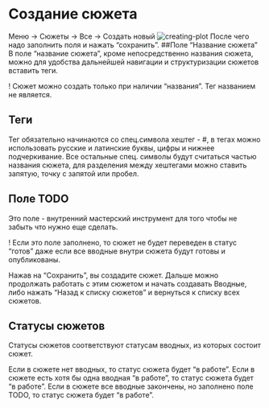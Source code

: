 # Создание сюжета
Меню → Сюжеты → Все → Создать новый
![creating-plot](https://lh5.googleusercontent.com/YqD-XBYdUFDYu1y4k0Z9OiyK-SCBJtw_SPtM_EOZODJhOJiD02VguEHCvwz4zpORwV32n8M4jUsHV21Grm-LSbBWl602MNnFdXengX3hzgZHxyYHvJINFpXD1VGC5Ws-pk2VdILe)
После чего надо заполнить поля и нажать “сохранить”.
##Поле “Название сюжета”
В поле “название сюжета”, кроме непосредственно названия сюжета, можно для удобства дальнейшей навигации и структуризации сюжетов вставить теги.

! Сюжет можно создать только при наличии “названия”. Тег названием не является.


## Теги
Тег обязательно начинаются со спец.символа хештег - #,
в тегах можно использовать русские и латинские буквы, цифры и нижнее подчеркивание. Все остальные спец. символы будут считаться частью названия сюжета,
для разделения между хештегами можно ставить запятую, точку с запятой или пробел.
## Поле TODO
Это поле - внутренний мастерский инструмент для того чтобы не забыть что нужно еще сделать. 

! Если это поле заполнено, то сюжет не будет переведен в статус “готов” даже если все вводные внутри сюжета будут готовы и опубликованы.


Нажав на “Сохранить”, вы создадите сюжет.
Дальше можно продолжать работать с этим сюжетом и начать создавать Вводные, либо нажать “Назад к списку сюжетов” и вернуться к списку всех сюжетов.
## Статусы сюжетов

Статусы сюжетов соответствуют статусам вводных, из которых состоит сюжет.

Если в сюжете нет вводных, то статус сюжета будет “в работе”.
Если в сюжете есть хотя бы одна вводная “в работе”, то статус сюжета будет “в работе”.
Если в сюжете все вводные закончены, но заполнено поле TODO, то статус сюжета будет “в работе”.


